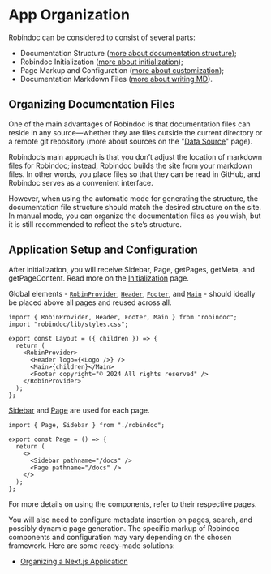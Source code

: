 # App Organization

Robindoc can be considered to consist of several parts:

- Documentation Structure ([more about documentation structure](../../structure/README.md));
- Robindoc Initialization ([more about initialization](../initialization.md));
- Page Markup and Configuration ([more about customization](../../customization/README.md));
- Documentation Markdown Files ([more about writing MD](../writing-md.md)).

## Organizing Documentation Files

One of the main advantages of Robindoc is that documentation files can reside in any source—whether they are files outside the current directory or a remote git repository (more about sources on the "[Data Source](../../structure/data-source.md)" page).

Robindoc’s main approach is that you don’t adjust the location of markdown files for Robindoc; instead, Robindoc builds the site from your markdown files. In other words, you place files so that they can be read in GitHub, and Robindoc serves as a convenient interface.

However, when using the automatic mode for generating the structure, the documentation file structure should match the desired structure on the site. In manual mode, you can organize the documentation files as you wish, but it is still recommended to reflect the site’s structure.

## Application Setup and Configuration

After initialization, you will receive Sidebar, Page, getPages, getMeta, and getPageContent. Read more on the [Initialization](../initialization.md) page.

Global elements - [`RobinProvider`](../../customization/elements/robin-provider.md), [`Header`](../../customization/elements/header.md), [`Footer`](../../customization/elements/footer.md), and [`Main`](../../customization/elements/main.md) - should ideally be placed above all pages and reused across all.

```tsx
import { RobinProvider, Header, Footer, Main } from "robindoc";
import "robindoc/lib/styles.css";

export const Layout = ({ children }) => {
  return (
    <RobinProvider>
      <Header logo={<Logo />} />
      <Main>{children}</Main>
      <Footer copyright="© 2024 All rights reserved" />
    </RobinProvider>
  );
};
```

[Sidebar](../../customization/elements/sidebar.md) and [Page](../../customization/elements/page.md) are used for each page.

```tsx
import { Page, Sidebar } from "./robindoc";

export const Page = () => {
  return (
    <>
      <Sidebar pathname="/docs" />
      <Page pathname="/docs" />
    </>
  );
};
```

For more details on using the components, refer to their respective pages.

You will also need to configure metadata insertion on pages, search, and possibly dynamic page generation. The specific markup of Robindoc components and configuration may vary depending on the chosen framework. Here are some ready-made solutions:

- [Organizing a Next.js Application](./next-js.md)
